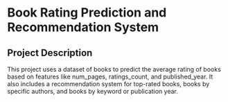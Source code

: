 # Book Rating Prediction and Recommendation System
## Project Description
This project uses a dataset of books to predict the average rating of books based on features like num_pages, ratings_count, and published_year. It also includes a recommendation system for top-rated books, books by specific authors, and books by keyword or publication year.
